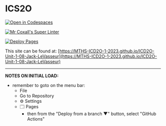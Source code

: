 # ICS2O

[![Open in Codespaces](https://classroom.github.com/assets/launch-codespace-7f7980b617ed060a017424585567c406b6ee15c891e84e1186181d67ecf80aa0.svg)](https://classroom.github.com/open-in-codespaces?assignment_repo_id=14119459)

[![Mr Coxall's Super Linter](https://github.com/MTHS-ICD2O-1-2023/ICD2O-Unit-1-08-Jack-LeVasseur/workflows/Mr%20Coxall's%20Super%20Linter/badge.svg)](https://github.com/MTHS-ICD2O-1-2023/ICD2O-Unit-1-08-Jack-LeVasseur/actions)

[![Deploy Pages](https://github.com/MTHS-ICD2O-1-2023/ICD2O-Unit-1-08-Jack-LeVasseur/workflows/Deploy%20Pages/badge.svg)](https://github.com/MTHS-ICD2O-1-2023/ICD2O-Unit-1-08-Jack-LeVasseur/actions)

This site can be found at: [https://MTHS-ICD2O-1-2023.github.io/ICD2O-Unit-1-08-Jack-LeVasseur](https://MTHS-ICD2O-1-2023.github.io/ICD2O-Unit-1-08-Jack-LeVasseur)

---

**NOTES ON INITIAL LOAD:**
- remember to goto on the menu bar:
  - File
  - Go to Repository
  - ⚙ Settings
  - 🗔 Pages
    - then from the "Deploy from a branch ▼" button, select "GitHub Actions"
